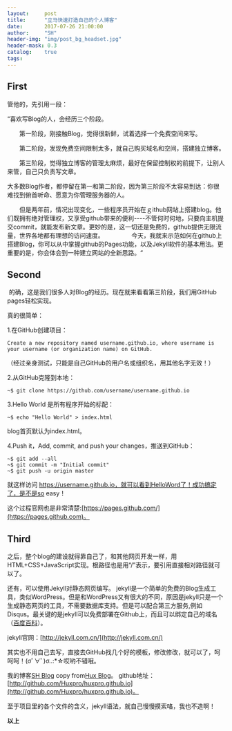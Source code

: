 ```yaml
---
layout:     post
title:      "立马快速打造自己的个人博客"
date:       2017-07-26 21:00:00
author:     "SH"
header-img: "img/post_bg_headset.jpg"
header-mask: 0.3
catalog:    true
tags:
---
```




## First

管他的，先引用一段：<br>

“喜欢写Blog的人，会经历三个阶段。<br>

　　第一阶段，刚接触Blog，觉得很新鲜，试着选择一个免费空间来写。

　　第二阶段，发现免费空间限制太多，就自己购买域名和空间，搭建独立博客。

　　第三阶段，觉得独立博客的管理太麻烦，最好在保留控制权的前提下，让别人来管，自己只负责写文章。

​	大多数Blog作者，都停留在第一和第二阶段，因为第三阶段不太容易到达：你很难找到俯首听命、愿意为你管理服务器的人。


　　但是两年前，情况出现变化，一些程序员开始在ｇithub网站上搭建blog。他们既拥有绝对管理权，又享受github带来的便利----不管何时何地，只要向主机提交commit，就能发布新文章。更妙的是，这一切还是免费的，github提供无限流量，世界各地都有理想的访问速度。
　　
　　今天，我就来示范如何在github上搭建Blog，你可以从中掌握github的Pages功能，以及Jekyll软件的基本用法。更重要的是，你会体会到一种建立网站的全新思路。“

## Second

​	的确，这是我们很多人对Blog的经历。现在就来看看第三阶段，我们用GitHub pages轻松实现。

真的很简单：


1.在GitHub创建项目：<br>

	Create a new repository named username.github.io, where username is your username (or organization name) on GitHub.


（经过亲身测试，只能是自己GitHub的用户名或组织名，用其他名字无效！）

2.从GitHub克隆到本地：<br>

	~$ git clone https://github.com/username/username.github.io


3.Hello World 是所有程序开始的标配：<br>

	~$ echo "Hello World" > index.html
blog首页默认为index.html。

4.Push it，Add, commit, and push your changes，推送到GitHub：<br>

	~$ git add --all
	~$ git commit -m "Initial commit"
	~$ git push -u origin master


就这样访问 https://username.github.io，就可以看到HelloWord了！成功搞定了，是不是so easy！

这个过程官网也是非常清楚:[https://pages.github.com/](https://pages.github.com)。

## Third

之后，整个blog的建设就得靠自己了，和其他网页开发一样，用HTML+CSS+JavaScript实现。根路径也是用“/”表示，要引用直接相对路径就可以了。

还有，可以使用Jekyll对静态网页编写。
jekyll是一个简单的免费的Blog生成工具，类似WordPress。但是和WordPress又有很大的不同，原因是jekyll只是一个生成静态网页的工具，不需要数据库支持。但是可以配合第三方服务,例如Disqus。最关键的是jekyll可以免费部署在Github上，而且可以绑定自己的域名（[百度百科](https://baike.baidu.com/item/jekyll/1164861?fr=aladdin)）。

jekyll官网：[http://jekyll.com.cn/](http://jekyll.com.cn/)

其实也不用自己去写，直接去GitHub找几个好的模板，修改修改，就可以了，呵呵呵！(σﾟ∀ﾟ)σ..:*☆哎哟不错哦。

我的博客[SH Blog](https://stonehell.github.io/) copy from[Hux Blog](http://huangxuan.me/)。
github地址：[http://github.com/Huxpro/huxpro.github.io](http://github.com/Huxpro/huxpro.github.io)。

至于项目里的各个文件的含义，jekyll语法，就自己慢慢摸索咯，我也不造啊！




**以上**